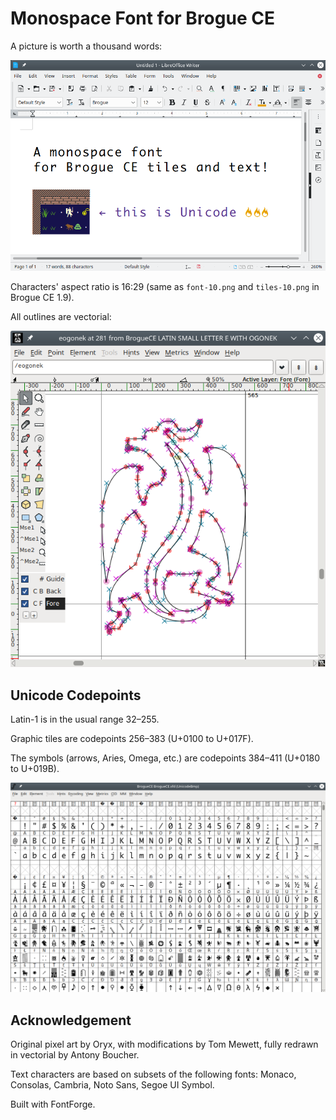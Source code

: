 # Monospace Font for Brogue CE

A picture is worth a thousand words:

![Minidungeon as text in LibreOffice](/samples/sample.png)

Characters' aspect ratio is 16:29 (same as `font-10.png` and `tiles-10.png` in Brogue CE 1.9).

All outlines are vectorial:

![Dragon outline](samples/outline.png)

## Unicode Codepoints

Latin-1 is in the usual range 32–255.

Graphic tiles are codepoints 256–383 (U+0100 to U+017F).

The symbols (arrows, Aries, Omega, etc.) are codepoints 384–411 (U+0180 to U+019B).

![Character map](/samples/charmap.png)

## Acknowledgement

Original pixel art by Oryx, with modifications by Tom Mewett, fully redrawn in vectorial by Antony Boucher.

Text characters are based on subsets of the following fonts: Monaco, Consolas, Cambria, Noto Sans, Segoe UI Symbol.

Built with FontForge.
